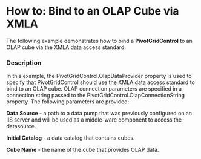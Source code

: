 # How to: Bind to an OLAP Cube via XMLA


<p>The following example demonstrates how to bind a <strong>PivotGridControl</strong> to an OLAP cube via the XMLA data access standard.</p>


<h3>Description</h3>

<p>In this example, the PivotGridControl.OlapDataProvider property is used to specify that PivotGridControl should use the XMLA data access standard to bind to an OLAP cube. OLAP connection parameters are specified in a connection string passed to the PivotGridControl.OlapConnectionString property. The following parameters are provided:</p><p><strong>Data Source</strong> - a path to a data pump that was previously configured on an IIS server and will be used as a middle-ware component to access the datasource.</p><p><strong>Initial Catalog</strong> - a data catalog that contains cubes. </p><p><strong>Cube Name</strong> - the name of the cube that provides OLAP data.</p><br />


<br/>


